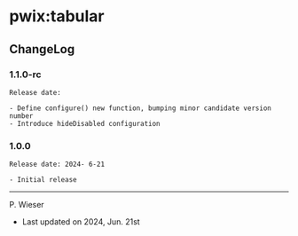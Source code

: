 # pwix:tabular

## ChangeLog

### 1.1.0-rc

    Release date:

    - Define configure() new function, bumping minor candidate version number
    - Introduce hideDisabled configuration

### 1.0.0

    Release date: 2024- 6-21

    - Initial release

---
P. Wieser
- Last updated on 2024, Jun. 21st

